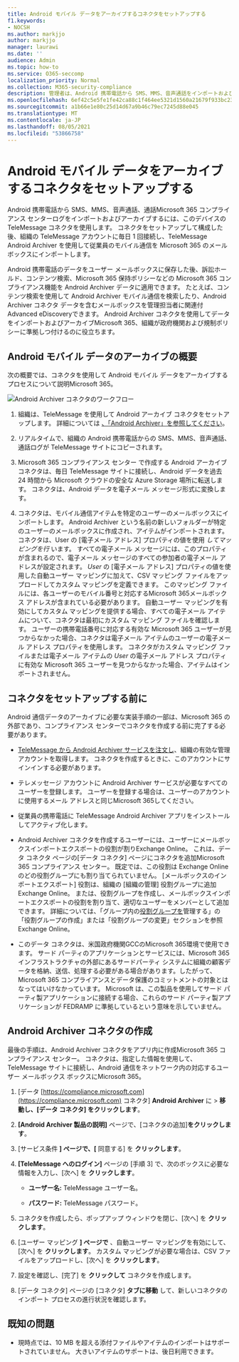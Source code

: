 ```yaml
---
title: Android モバイル データをアーカイブするコネクタをセットアップする
f1.keywords:
- NOCSH
ms.author: markjjo
author: markjjo
manager: laurawi
ms.date: ''
audience: Admin
ms.topic: how-to
ms.service: O365-seccomp
localization_priority: Normal
ms.collection: M365-security-compliance
description: 管理者は、Android 携帯電話から SMS、MMS、音声通話をインポートおよびアーカイブする TeleMessage コネクタをセットアップできます。 これにより、Microsoft 365 のサード パーティデータ ソースからデータをアーカイブし、法的保持、コンテンツ検索、保持ポリシーなどのコンプライアンス機能を使用して、組織のサードパーティ データを管理できます。
ms.openlocfilehash: 6ef42c5e5fe1fe42ca88c1f464ee5321d1560a21679f933bc23ce4026b0605d2
ms.sourcegitcommit: a1b66e1e80c25d14d67a9b46c79ec7245d88e045
ms.translationtype: MT
ms.contentlocale: ja-JP
ms.lasthandoff: 08/05/2021
ms.locfileid: "53866758"
---
```

# <a name="set-up-a-connector-to-archive-android-mobile-data"></a>Android モバイル データをアーカイブするコネクタをセットアップする

Android 携帯電話から SMS、MMS、音声通話、通話Microsoft 365 コンプライアンス センターログをインポートおよびアーカイブするには、このデバイスの TeleMessage コネクタを使用します。 コネクタをセットアップして構成した後、組織の TeleMessage アカウントに毎日 1 回接続し、TeleMessage Android Archiver を使用して従業員のモバイル通信を Microsoft 365 のメールボックスにインポートします。

Android 携帯電話のデータをユーザー メールボックスに保存した後、訴訟ホールド、コンテンツ検索、Microsoft 365 保持ポリシーなどの Microsoft 365 コンプライアンス機能を Android Archiver データに適用できます。 たとえば、コンテンツ検索を使用して Android Archiver モバイル通信を検索したり、Android Archiver コネクタ データを含むメールボックスを管理担当者に関連付Advanced eDiscoveryできます。 Android Archiver コネクタを使用してデータをインポートおよびアーカイブMicrosoft 365、組織が政府機関および規制ポリシーに準拠しつ付けるのに役立ちます。

## <a name="overview-of-archiving-android-mobile-data"></a>Android モバイル データのアーカイブの概要

次の概要では、コネクタを使用して Android モバイル データをアーカイブするプロセスについて説明Microsoft 365。

![Android Archiver コネクタのワークフロー](../media/AndroidArchiverConnectorWorkflow.png)

1. 組織は、TeleMessage を使用して Android アーカイブ コネクタをセットアップします。 詳細については [、「Android Archiver」を参照してください](https://www.telemessage.com/office365-activation-for-android-archiver/)。

2. リアルタイムで、組織の Android 携帯電話からの SMS、MMS、音声通話、通話ログが TeleMessage サイトにコピーされます。

3. Microsoft 365 コンプライアンス センター で作成する Android アーカイブ コネクタは、毎日 TeleMessage サイトに接続し、Android データを過去 24 時間から Microsoft クラウドの安全な Azure Storage 場所に転送します。 コネクタは、Android データを電子メール メッセージ形式に変換します。

4. コネクタは、モバイル通信アイテムを特定のユーザーのメールボックスにインポートします。 Android Archiver という名前の新しいフォルダーが特定のユーザーのメールボックスに作成され、アイテムがインポートされます。 コネクタは、User の [電子メール アドレス] プロパティの値を使用 *してマッピングを行* います。 すべての電子メール メッセージには、このプロパティが含まれるので、電子メール メッセージのすべての参加者の電子メール アドレスが設定されます。 *User* の [電子メール アドレス] プロパティの値を使用した自動ユーザー マッピングに加えて、CSV マッピング ファイルをアップロードしてカスタム マッピングを定義できます。 このマッピング ファイルには、各ユーザーのモバイル番号と対応するMicrosoft 365メールボックス アドレスが含まれている必要があります。 自動ユーザー マッピングを有効にしてカスタム マッピングを提供する場合、すべての電子メール アイテムについて、コネクタは最初にカスタム マッピング ファイルを確認します。 ユーザーの携帯電話番号に対応する有効な Microsoft 365 ユーザーが見つからなかった場合、コネクタは電子メール アイテムのユーザーの電子メール アドレス プロパティを使用します。 コネクタがカスタム マッピング ファイルまたは電子メール アイテムの *User* の電子メール アドレス プロパティに有効な Microsoft 365 ユーザーを見つからなかった場合、アイテムはインポートされません。

## <a name="before-you-set-up-a-connector"></a>コネクタをセットアップする前に

Android 通信データのアーカイブに必要な実装手順の一部は、Microsoft 365 の外部であり、コンプライアンス センターでコネクタを作成する前に完了する必要があります。

- [TeleMessage から Android Archiver サービスを注文し](https://www.telemessage.com/mobile-archiver/order-mobile-archiver-for-o365)、組織の有効な管理アカウントを取得します。 コネクタを作成するときに、このアカウントにサインインする必要があります。

- テレメッセージ アカウントに Android Archiver サービスが必要なすべてのユーザーを登録します。 ユーザーを登録する場合は、ユーザーのアカウントに使用するメール アドレスと同じMicrosoft 365してください。

- 従業員の携帯電話に TeleMessage Android Archiver アプリをインストールしてアクティブ化します。

- Android Archiver コネクタを作成するユーザーには、ユーザーにメールボックスインポートエクスポートの役割が割りExchange Online。 これは、データ コネクタ ページの[データ コネクタ] ページにコネクタを追加Microsoft 365 コンプライアンス センター。 既定では、この役割は Exchange Online のどの役割グループにも割り当てられていません。 [メールボックスのインポートエクスポート] 役割は、組織の [組織の管理] 役割グループに追加Exchange Online。 または、役割グループを作成し、メールボックスインポートエクスポートの役割を割り当て、適切なユーザーをメンバーとして追加できます。 詳細については、「グループ内の[役割グループを](/Exchange/permissions-exo/role-groups#create-role-groups)管理[](/Exchange/permissions-exo/role-groups#modify-role-groups)する」の「役割グループの作成」または「役割グループの変更」セクションを参照Exchange Online。

- このデータ コネクタは、米国政府機関GCCのMicrosoft 365環境で使用できます。 サード パーティのアプリケーションとサービスには、Microsoft 365 インフラストラクチャの外部にあるサードパーティ システムに組織の顧客データを格納、送信、処理する必要がある場合があります。したがって、Microsoft 365 コンプライアンスとデータ保護のコミットメントの対象とはなってはいけなかっています。 Microsoft は、この製品を使用してサード パーティ製アプリケーションに接続する場合、これらのサード パーティ製アプリケーションが FEDRAMP に準拠しているという意味を示していません。

## <a name="create-an-android-archiver-connector"></a>Android Archiver コネクタの作成

最後の手順は、Android Archiver コネクタをアプリ内に作成Microsoft 365 コンプライアンス センター。 コネクタは、指定した情報を使用して、TeleMessage サイトに接続し、Android 通信をネットワーク内の対応するユーザー メールボックス ボックスにMicrosoft 365。

1. [データ [https://compliance.microsoft.com](https://compliance.microsoft.com) コネクタ] **Android Archiver** に  >  **移動し、[データ コネクタ] をクリックします**。

2. **[Android Archiver 製品の説明]** ページで、[コネクタの追加]**をクリックします**。

3. [サービス条件 **] ページで、[** 同意する] を **クリックします**。

4. **[TeleMessage へのログイン]** ページの [手順 3] で、次のボックスに必要な情報を入力し、[次へ] を **クリックします**。

   - **ユーザー名:** TeleMessage ユーザー名。

   - **パスワード:** TeleMessage パスワード。

5. コネクタを作成したら、ポップアップ ウィンドウを閉じ、[次へ] を **クリックします**。

6. [ユーザー マッピング **] ページで** 、自動ユーザー マッピングを有効にして、[次へ] を **クリックします**。 カスタム マッピングが必要な場合は、CSV ファイルをアップロードし、[次へ] を **クリックします**。

7. 設定を確認し、[完了] を **クリックして** コネクタを作成します。

8. [データ コネクタ] ページの [コネクタ] **タブに移動** して、新しいコネクタのインポート プロセスの進行状況を確認します。

## <a name="known-issues"></a>既知の問題

- 現時点では、10 MB を超える添付ファイルやアイテムのインポートはサポートされていません。 大きいアイテムのサポートは、後日利用できます。
